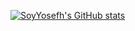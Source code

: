 [![SoyYosefh's GitHub stats](https://github-readme-stats.vercel.app/api?username=SoyYosefh&show_icons=true&theme=merko)](https://github.com/SoyYosefh/github-readme-stats)
